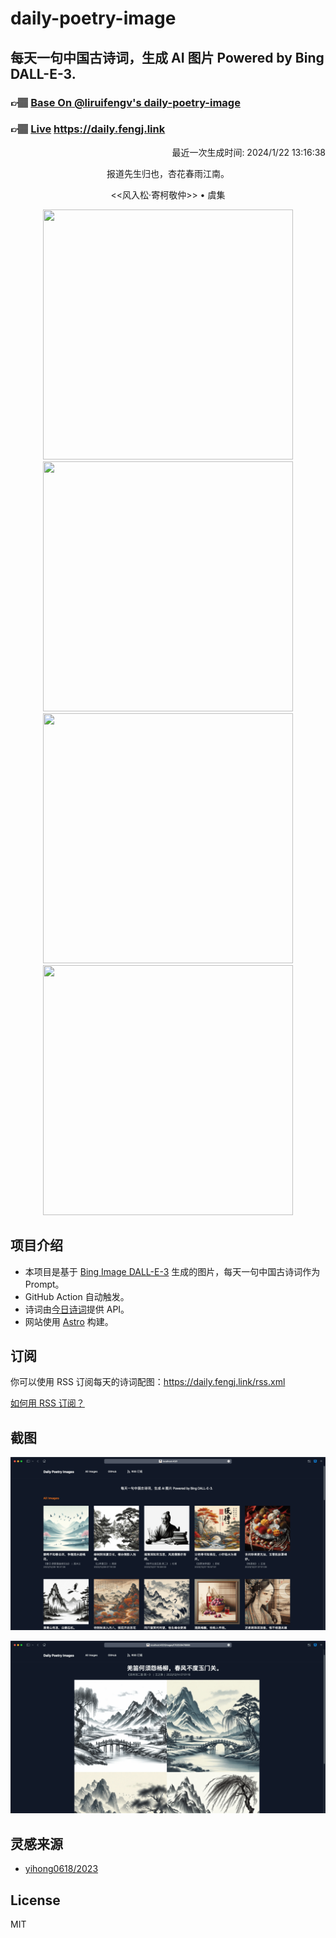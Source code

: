 
# daily-poetry-image

## 每天一句中国古诗词，生成 AI 图片 Powered by Bing DALL-E-3.

### 👉🏽 [Base On @liruifengv's daily-poetry-image](https://github.com/liruifengv/daily-poetry-image)

### 👉🏽 [Live](https://daily.fengj.link) https://daily.fengj.link

<p align="right">
  最近一次生成时间: 2024/1/22 13:16:38
</p>
<p align="center">
报道先生归也，杏花春雨江南。
</p>
<p align="center">
<<风入松·寄柯敬仲>> • 虞集
</p>
<p align="center">
<img src="https://tse3.mm.bing.net/th/id/OIG.4r94VNB6_4WfQ7r0cYwS" height="400" width="400" />
<img src="https://tse1.mm.bing.net/th/id/OIG.zioEX_6skBbueefZtd59" height="400" width="400" />
<img src="https://tse4.mm.bing.net/th/id/OIG.pEUKorIq8Gw_zuuPskov" height="400" width="400" />
<img src="https://tse4.mm.bing.net/th/id/OIG.7obmGdo1qMUPW6nXNYg8" height="400" width="400" />
</p>

## 项目介绍

-   本项目是基于 [Bing Image DALL-E-3](https://www.bing.com/images/create) 生成的图片，每天一句中国古诗词作为 Prompt。
-   GitHub Action 自动触发。
-   诗词由[今日诗词](https://www.jinrishici.com/)提供 API。
-   网站使用 [Astro](https://astro.build) 构建。

## 订阅

你可以使用 RSS 订阅每天的诗词配图：https://daily.fengj.link/rss.xml

[如何用 RSS 订阅？](https://zhuanlan.zhihu.com/p/55026716)

## 截图

![图片列表](./screenshots/Snipaste_2023-12-28_21-00-26.png)

![图片详情](./screenshots/Snipaste_2023-12-28_21-00-53.png)

## 灵感来源

-   [yihong0618/2023](https://github.com/yihong0618/2023)

## License

MIT
